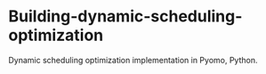 # Building-dynamic-scheduling-optimization
Dynamic scheduling optimization implementation in Pyomo, Python.

